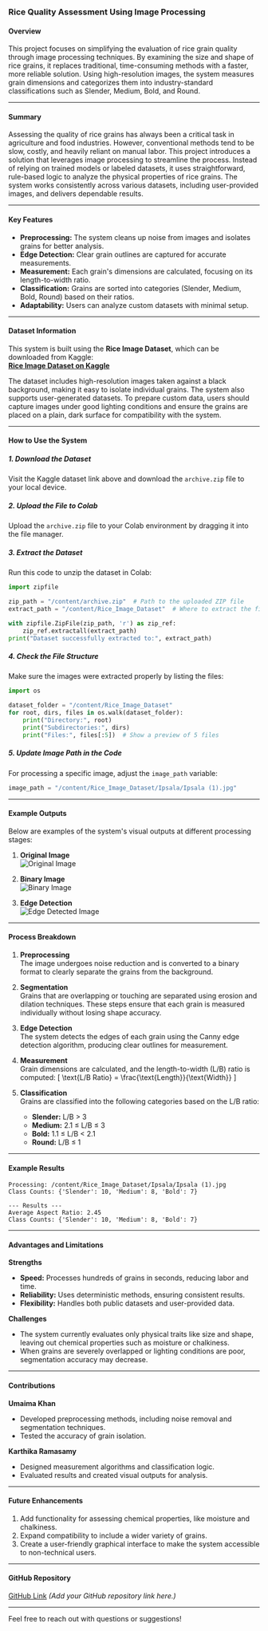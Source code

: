 ### Rice Quality Assessment Using Image Processing

#### Overview

This project focuses on simplifying the evaluation of rice grain quality through image processing techniques. By examining the size and shape of rice grains, it replaces traditional, time-consuming methods with a faster, more reliable solution. Using high-resolution images, the system measures grain dimensions and categorizes them into industry-standard classifications such as Slender, Medium, Bold, and Round.

---

#### Summary

Assessing the quality of rice grains has always been a critical task in agriculture and food industries. However, conventional methods tend to be slow, costly, and heavily reliant on manual labor. This project introduces a solution that leverages image processing to streamline the process. Instead of relying on trained models or labeled datasets, it uses straightforward, rule-based logic to analyze the physical properties of rice grains. The system works consistently across various datasets, including user-provided images, and delivers dependable results.

---

#### Key Features
- **Preprocessing:** The system cleans up noise from images and isolates grains for better analysis.
- **Edge Detection:** Clear grain outlines are captured for accurate measurements.
- **Measurement:** Each grain's dimensions are calculated, focusing on its length-to-width ratio.
- **Classification:** Grains are sorted into categories (Slender, Medium, Bold, Round) based on their ratios.
- **Adaptability:** Users can analyze custom datasets with minimal setup.

---

#### Dataset Information

This system is built using the **Rice Image Dataset**, which can be downloaded from Kaggle:  
[**Rice Image Dataset on Kaggle**](https://www.kaggle.com/datasets/muratkokludataset/rice-image-dataset?resource=download)

The dataset includes high-resolution images taken against a black background, making it easy to isolate individual grains. The system also supports user-generated datasets. To prepare custom data, users should capture images under good lighting conditions and ensure the grains are placed on a plain, dark surface for compatibility with the system.

---

#### How to Use the System

##### 1. **Download the Dataset**
Visit the Kaggle dataset link above and download the `archive.zip` file to your local device.

##### 2. **Upload the File to Colab**
Upload the `archive.zip` file to your Colab environment by dragging it into the file manager.

##### 3. **Extract the Dataset**
Run this code to unzip the dataset in Colab:
```python
import zipfile

zip_path = "/content/archive.zip"  # Path to the uploaded ZIP file
extract_path = "/content/Rice_Image_Dataset"  # Where to extract the files

with zipfile.ZipFile(zip_path, 'r') as zip_ref:
    zip_ref.extractall(extract_path)
print("Dataset successfully extracted to:", extract_path)
```

##### 4. **Check the File Structure**
Make sure the images were extracted properly by listing the files:
```python
import os

dataset_folder = "/content/Rice_Image_Dataset"
for root, dirs, files in os.walk(dataset_folder):
    print("Directory:", root)
    print("Subdirectories:", dirs)
    print("Files:", files[:5])  # Show a preview of 5 files
```

##### 5. **Update Image Path in the Code**
For processing a specific image, adjust the `image_path` variable:
```python
image_path = "/content/Rice_Image_Dataset/Ipsala/Ipsala (1).jpg"
```

---

#### Example Outputs

Below are examples of the system's visual outputs at different processing stages:

1. **Original Image**  
   ![Original Image](example_original_image.png)

2. **Binary Image**  
   ![Binary Image](example_binary_image.png)

3. **Edge Detection**  
   ![Edge Detected Image](example_edge_image.png)

---

#### Process Breakdown

1. **Preprocessing**  
The image undergoes noise reduction and is converted to a binary format to clearly separate the grains from the background.

2. **Segmentation**  
Grains that are overlapping or touching are separated using erosion and dilation techniques. These steps ensure that each grain is measured individually without losing shape accuracy.

3. **Edge Detection**  
The system detects the edges of each grain using the Canny edge detection algorithm, producing clear outlines for measurement.

4. **Measurement**  
Grain dimensions are calculated, and the length-to-width (L/B) ratio is computed:
\[
\text{L/B Ratio} = \frac{\text{Length}}{\text{Width}}
\]

5. **Classification**  
Grains are classified into the following categories based on the L/B ratio:
   - **Slender:** L/B > 3
   - **Medium:** 2.1 ≤ L/B ≤ 3
   - **Bold:** 1.1 ≤ L/B < 2.1
   - **Round:** L/B ≤ 1

---

#### Example Results

```plaintext
Processing: /content/Rice_Image_Dataset/Ipsala/Ipsala (1).jpg
Class Counts: {'Slender': 10, 'Medium': 8, 'Bold': 7}

--- Results ---
Average Aspect Ratio: 2.45
Class Counts: {'Slender': 10, 'Medium': 8, 'Bold': 7}
```

---

#### Advantages and Limitations

**Strengths**
- **Speed:** Processes hundreds of grains in seconds, reducing labor and time.
- **Reliability:** Uses deterministic methods, ensuring consistent results.
- **Flexibility:** Handles both public datasets and user-provided data.

**Challenges**
- The system currently evaluates only physical traits like size and shape, leaving out chemical properties such as moisture or chalkiness.
- When grains are severely overlapped or lighting conditions are poor, segmentation accuracy may decrease.

---

#### Contributions

**Umaima Khan**  
- Developed preprocessing methods, including noise removal and segmentation techniques.  
- Tested the accuracy of grain isolation.

**Karthika Ramasamy**  
- Designed measurement algorithms and classification logic.  
- Evaluated results and created visual outputs for analysis.

---

#### Future Enhancements

1. Add functionality for assessing chemical properties, like moisture and chalkiness.
2. Expand compatibility to include a wider variety of grains.
3. Create a user-friendly graphical interface to make the system accessible to non-technical users.

---

#### GitHub Repository
[GitHub Link](#) *(Add your GitHub repository link here.)*

---

Feel free to reach out with questions or suggestions!
